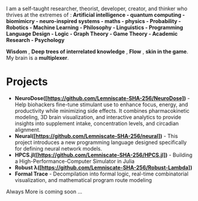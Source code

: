 I am a self-taught researcher, theorist, developer, creator, and thinker who thrives at the extremes of :
**Artificial intelligence - quantum computing - biomimicry - neuro-inspired systems - maths - physics - Probability - Robotics - Machine Learning - Philosophy - Linguistics - Programming Language Design - Logic - Graph Theory - Game Theory - Academic Research - Psychology**

**Wisdom** , **Deep trees of interrelated knowledge** , **Flow** , **skin in the game**. My brain is a **multiplexer**.

# Projects

- **NeuroDose([https://github.com/Lemniscate-SHA-256/NeuroDose])** - Help biohackers fine-tune stimulant use to enhance focus, energy, and productivity while minimizing side effects.  It combines pharmacokinetic modeling, 3D brain visualization, and interactive analytics to provide insights into supplement intake, concentration levels, and circadian alignment.
- **Neural([https://github.com/Lemniscate-SHA-256/neural])** - This project introduces a new programming language designed specifically for defining neural network models.
- **HPCS.jl([https://github.com/Lemniscate-SHA-256/HPCS.jl])** - Building a High-Performance-Computer Simulator in Julia
- **Robust λ([https://github.com/Lemniscate-SHA-256/Robust-Lambda])**
- **Formal Trace** - Decompilation into formal logic, real-time combinatorial visualization, and mathematical program route modeling




Always More is coming soon ...
